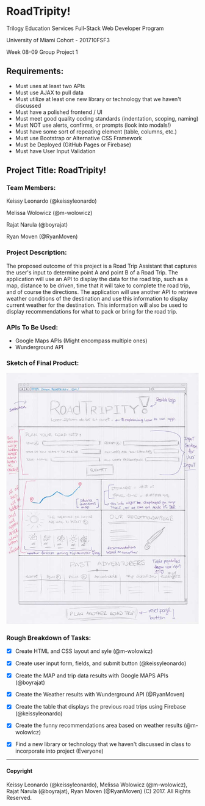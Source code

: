# RoadTripity!

Trilogy Education Services Full-Stack Web Developer Program

University of Miami Cohort - 201710FSF3

Week 08-09 Group Project 1

## Requirements:

* Must uses at least two APIs
* Must use AJAX to pull data
* Must utilize at least one new library or technology that we haven't discussed
* Must have a polished frontend / UI
* Must meet good quality coding standards (indentation, scoping, naming)
* Must NOT use alerts, confirms, or prompts (look into modals!)
* Must have some sort of repeating element (table, columns, etc.)
* Must use Bootstrap or Alternative CSS Framework
* Must be Deployed (GitHub Pages or Firebase)
* Must have User Input Validation

## Project Title: RoadTripity!

### Team Members:

Keissy Leonardo (@keissyleonardo)

Melissa Wolowicz (@m-wolowicz)

Rajat Narula (@boyrajat)

Ryan Moven (@RyanMoven)

### Project Description:

The proposed outcome of this project is a Road Trip Assistant that captures the user's input to determine point A and point B of a Road Trip.  The application will use an API to display the data for the road trip, such as a map, distance to be driven, time that it will take to complete the road trip, and of course the directions.
The application will use another API to retrieve weather conditions of the destination and use this information to display current weather for the destination.  This information will also be used to display recommendations for what to pack or bring for the road trip.

### APIs To Be Used:

- Google Maps APIs (Might encompass multiple ones)
- Wunderground API

### Sketch of Final Product:

![Sketch of final Product](https://github.com/m-wolowicz/Project1-Group5/blob/master/assets/images/sketchFinalProduct.jpg)

### Rough Breakdown of Tasks:

- [x] Create HTML and CSS layout and syle (@m-wolowicz)
- [x] Create user input form, fields, and submit button (@keissyleonardo)
- [x] Create the MAP and trip data results with Google MAPS APIs (@boyrajat)
- [x] Create the Weather results with Wunderground API (@RyanMoven)
- [x] Create the table that displays the previous road trips using Firebase (@keissyleonardo)
- [x] Create the funny recommendations area based on weather results (@m-wolowicz)

- [x] Find a new library or technology that we haven't discussed in class to incorporate into project (Everyone)

- - -

#### Copyright

Keissy Leonardo (@keissyleonardo), Melissa Wolowicz (@m-wolowicz), Rajat Narula (@boyrajat), Ryan Moven (@RyanMoven) (C) 2017. All Rights Reserved.

